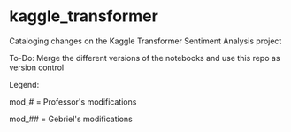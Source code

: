 # kaggle_transformer
Cataloging changes on the Kaggle Transformer Sentiment Analysis project

To-Do: Merge the different versions of the notebooks and use this repo 
       as version control

Legend:

mod_# = Professor's modifications

mod_## = Gebriel's modifications
